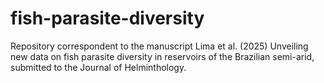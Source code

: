 # fish-parasite-diversity

Repository correspondent to the manuscript Lima et al. (2025) Unveiling new data on fish parasite diversity in reservoirs of the Brazilian semi-arid, submitted to the Journal of Helminthology. 
